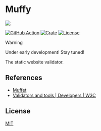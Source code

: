 # Muffy

![](https://raviqqe.s3.amazonaws.com/muffin/cute-icon-wide.png)

[![GitHub Action](https://img.shields.io/github/actions/workflow/status/raviqqe/muffy/test.yaml?branch=main&style=flat-square)](https://github.com/raviqqe/muffy/actions)
[![Crate](https://img.shields.io/crates/v/muffy.svg?style=flat-square)](https://crates.io/crates/muffy)
[![License](https://img.shields.io/github/license/raviqqe/muffy.svg?style=flat-square)](LICENSE)

> [!WARNING]
> Under early development! Stay tuned!

The static website validator.

## References

- [Muffet](https://github.com/raviqqe/muffet)
- [Validators and tools | Developers | W3C](https://www.w3.org/developers/tools/)

## License

[MIT](LICENSE)
